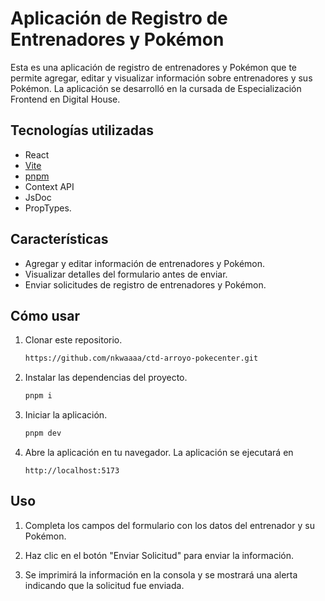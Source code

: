 # Aplicación de Registro de Entrenadores y Pokémon

Esta es una aplicación de registro de entrenadores y Pokémon que te permite agregar, editar y visualizar información sobre entrenadores y sus Pokémon. La aplicación se desarrolló en la cursada de Especialización Frontend en Digital House.

## Tecnologías utilizadas

- React
- [Vite](https://vitejs.dev/)
- [pnpm](https://pnpm.io/es/)
- Context API
- JsDoc
- PropTypes.

## Características

- Agregar y editar información de entrenadores y Pokémon.
- Visualizar detalles del formulario antes de enviar.
- Enviar solicitudes de registro de entrenadores y Pokémon.

## Cómo usar

1. Clonar este repositorio.

   ```bash
   https://github.com/nkwaaaa/ctd-arroyo-pokecenter.git
   ```

2. Instalar las dependencias del proyecto.

   ```bash
   pnpm i
   ```

3. Iniciar la aplicación.

   ```bash
   pnpm dev
   ```

4. Abre la aplicación en tu navegador. La aplicación se ejecutará en

   ```
   http://localhost:5173
   ```

## Uso

1. Completa los campos del formulario con los datos del entrenador y su Pokémon.

2. Haz clic en el botón "Enviar Solicitud" para enviar la información.

3. Se imprimirá la información en la consola y se mostrará una alerta indicando que la solicitud fue enviada.
